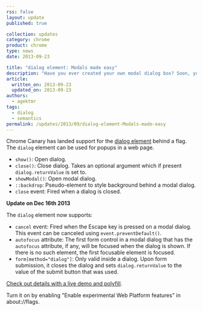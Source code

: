 ```yaml
---
rss: false
layout: update
published: true

collection: updates
category: chrome
product: chrome
type: news
date: 2013-09-23

title: "dialog element: Modals made easy"
description: "Have you ever created your own modal dialog box? Soon, you won't need to ever again; dialog boxes are becoming a part of the web platform."
article:
  written_on: 2013-09-23
  updated_on: 2013-09-23
authors:
  - agektmr
tags:
  - dialog
  - semantics
permalink: /updates/2013/09/dialog-element-Modals-made-easy
---
```

Chrome Canary has landed support for the [dialog element](http://www.whatwg.org/specs/web-apps/current-work/multipage/commands.html#the-dialog-element) behind a flag. The `dialog` element can be used for popups in a web page.


* `show()`: Open dialog.
* `close()`: Close dialog. Takes an optional argument which if present `dialog.returnValue` is set to.
* `showModal()`: Open modal dialog.
* `::backdrop`: Pseudo-element to style background behind a modal dialog.
* `close` event: Fired when a dialog is closed.

**Update on Dec 16th 2013**

The `dialog` element now supports:

* `cancel` event: Fired when the Escape key is pressed on a modal dialog. This event can be canceled using `event.preventDefault()`.
* `autofocus` attribute: The first form control in a modal dialog that has the `autofocus` attribute, if any, will be focused when the dialog is shown. If there is no such element, the first focusable element is focused.
* `form[method="dialog"]`: Only valid inside a dialog. Upon form submission, it closes the dialog and sets `dialog.returnValue` to the value of the submit button that was used.

[Check out details with a live demo and polyfill](http://demo.agektmr.com/dialog/).

Turn it on by enabling "Enable experimental Web Platform features" in about://flags.